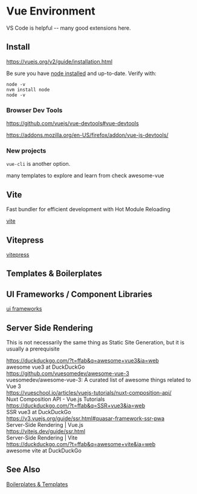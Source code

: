 # Vue Environment

VS Code is helpful -- many good extensions here. 

## Install

https://vuejs.org/v2/guide/installation.html

Be sure you have [node installed](../javascript/node.md) and up-to-date. Verify with:

```
node -v
nvm install node
node -v
```

### Browser Dev Tools

https://github.com/vuejs/vue-devtools#vue-devtools

https://addons.mozilla.org/en-US/firefox/addon/vue-js-devtools/

### New projects 

`vue-cli` is another option.

many templates to explore and learn from
check awesome-vue


## Vite

Fast bundler for efficient development with Hot Module Reloading

[vite](vite.md)

## Vitepress

[vitepress](vitepress.md)


## Templates & Boilerplates

## UI Frameworks / Component Libraries

[ui frameworks](ui-frameworks.md)


## Server Side Rendering

This is not necessarily the same thing as Static Site Generation, but it is usually a prerequisite

https://duckduckgo.com/?t=ffab&q=awesome+vue3&ia=web  
 awesome vue3 at DuckDuckGo  
https://github.com/vuesomedev/awesome-vue-3  
 vuesomedev/awesome-vue-3: A curated list of awesome things related to Vue 3  
https://vueschool.io/articles/vuejs-tutorials/nuxt-composition-api/  
 Nuxt Composition API - Vue.js Tutorials  
https://duckduckgo.com/?t=ffab&q=SSR+vue3&ia=web  
 SSR vue3 at DuckDuckGo  
https://v3.vuejs.org/guide/ssr.html#quasar-framework-ssr-pwa  
 Server-Side Rendering | Vue.js  
https://vitejs.dev/guide/ssr.html  
 Server-Side Rendering | Vite  
https://duckduckgo.com/?t=ffab&q=awesome+vite&ia=web  
awesome vite at DuckDuckGo  


## See Also
[Boilerplates & Templates](boilerplates.md)

